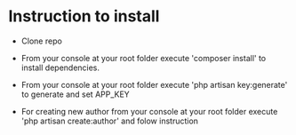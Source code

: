 # Instruction to install

* Clone repo

* From your console at your root folder execute 'composer install' to install dependencies.

* From your console at your root folder execute 'php artisan key:generate' to generate and set APP_KEY

* For creating new author from your console at your root folder execute 'php artisan create:author' and folow instruction
